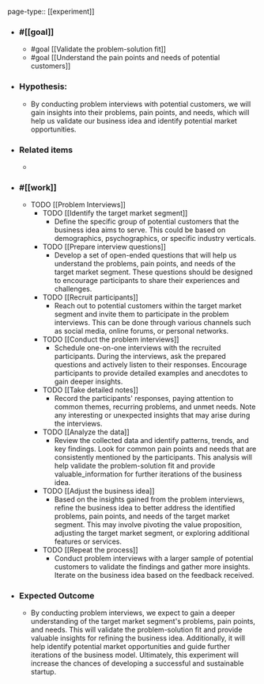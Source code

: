 page-type:: [[experiment]]



  - ### #[[goal]]
    - #goal [[Validate the problem-solution fit]]
    - #goal [[Understand the pain points and needs of potential customers]]
  - ### Hypothesis:
     - By conducting problem interviews with potential customers, we will gain insights into their problems, pain points, and needs, which will help us validate our business idea and identify potential market opportunities.
  - ### Related items
    - 
  - ### #[[work]]
    - TODO [[Problem Interviews]]
      - TODO [[Identify the target market segment]]
        - Define the specific group of potential customers that the business idea aims to serve. This could be based on demographics, psychographics, or specific industry verticals.
      - TODO [[Prepare interview questions]]
        - Develop a set of open-ended questions that will help us understand the problems, pain points, and needs of the target market segment. These questions should be designed to encourage participants to share their experiences and challenges.
      - TODO [[Recruit participants]]
        - Reach out to potential customers within the target market segment and invite them to participate in the problem interviews. This can be done through various channels such as social media, online forums, or personal networks.
      - TODO [[Conduct the problem interviews]]
        - Schedule one-on-one interviews with the recruited participants. During the interviews, ask the prepared questions and actively listen to their responses. Encourage participants to provide detailed examples and anecdotes to gain deeper insights.
      - TODO [[Take detailed notes]]
        - Record the participants' responses, paying attention to common themes, recurring problems, and unmet needs. Note any interesting or unexpected insights that may arise during the interviews.
      - TODO [[Analyze the data]]
        - Review the collected data and identify patterns, trends, and key findings. Look for common pain points and needs that are consistently mentioned by the participants. This analysis will help validate the problem-solution fit and provide valuable_information for further iterations of the business idea.
      - TODO [[Adjust the business idea]]
        - Based on the insights gained from the problem interviews, refine the business idea to better address the identified problems, pain points, and needs of the target market segment. This may involve pivoting the value proposition, adjusting the target market segment, or exploring additional features or services.
      - TODO [[Repeat the process]]
        - Conduct problem interviews with a larger sample of potential customers to validate the findings and gather more insights. Iterate on the business idea based on the feedback received.
  - ### Expected Outcome
    - By conducting problem interviews, we expect to gain a deeper understanding of the target market segment's problems, pain points, and needs. This will validate the problem-solution fit and provide valuable insights for refining the business idea. Additionally, it will help identify potential market opportunities and guide further iterations of the business model. Ultimately, this experiment will increase the chances of developing a successful and sustainable startup.
